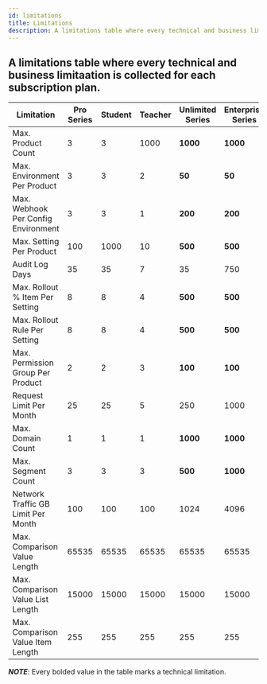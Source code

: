 ```yaml
---
id: limitations
title: Limitations
description: A limitations table where every technical and business limitaation is collected for each subscription plan.
---
```


## A limitations table where every technical and business limitaation is collected for each subscription plan.

| Limitation                          | Pro Series | Student | Teacher | Unlimited Series | Enterprise Series | Dedicated Series | Free  |
| ----------------------------------- | ---------- | ------- | ------- | ---------------- | ----------------- | ---------------- | ----- |
| Max. Product Count                  | 3          | 3       | 1000    | **1000**         | **1000**          | **1000**         | 1     |
| Max. Environment Per Product        | 3          | 3       | 2       | **50**           | **50**            | **50**           | 2     |
| Max. Webhook Per Config Environment | 3          | 3       | 1       | **200**          | **200**           | **200**          | 1     |
| Max. Setting Per Product            | 100        | 1000    | 10      | **500**          | **500**           | **500**          | 10    |
| Audit Log Days                      | 35         | 35      | 7       | 35               | 750               | 750              | 7     |
| Max. Rollout % Item Per Setting     | 8          | 8       | 4       | **500**          | **500**           | **500**          | 4     |
| Max. Rollout Rule Per Setting       | 8          | 8       | 4       | **500**          | **500**           | **500**          | 4     |
| Max. Permission Group Per Product   | 2          | 2       | 3       | **100**          | **100**           | **100**          | 1     |
| Request Limit Per Month             | 25         | 25      | 5       | 250              | 1000              | 5000             | 5     |
| Max. Domain Count                   | 1          | 1       | 1       | **1000**         | **1000**          | **1000**         | 1     |
| Max. Segment Count                  | 3          | 3       | 3       | **500**          | **1000**          | **1000**         | 2     |
| Network Traffic GB Limit Per Month  | 100        | 100     | 100     | 1024             | 4096              | 24576            | 20    |
| Max. Comparison Value Length        | 65535      | 65535   | 65535   | 65535            | 65535             | 65535            | 65535 |
| Max. Comparison Value List Length   | 15000      | 15000   | 15000   | 15000            | 15000             | 15000            | 15000 |
| Max. Comparison Value Item Length   | 255        | 255     | 255     | 255              | 255               | 255              | 255   |

_**NOTE**_: Every bolded value in the table marks a technical limitation.
